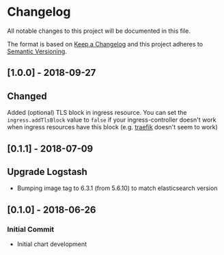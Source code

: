 # Changelog
All notable changes to this project will be documented in this file.

The format is based on [Keep a Changelog](http://keepachangelog.com/en/1.0.0/)
and this project adheres to [Semantic Versioning](http://semver.org/spec/v2.0.0.html).


## [1.0.0] - 2018-09-27
## Changed
Added (optional) TLS block in ingress resource.
You can set the `ingress.addTlsBlock` value to `false` if your
ingress-controller doesn't work when ingress resources have this block (e.g. [traefik](https://traefik.io) doesn't seem to work)


## [0.1.1] - 2018-07-09
## Upgrade Logstash
- Bumping image tag to 6.3.1 (from 5.6.10) to match elasticsearch version


## [0.1.0] - 2018-06-26
### Initial Commit
- Initial chart development
